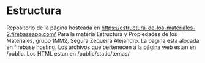 # Estructura
Repositorio de la página hosteada en https://estructura-de-los-materiales-2.firebaseapp.com/
Para la materia Estructura y Propiedades de los Materiales, grupo 1MM2, Segura Zequeira Alejandro.
La pagina esta alocada en firebase hosting.
Los archivos que pertenecen a la página web estan en /public. 
Los HTML estan en /public/static/temas/
